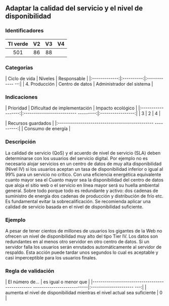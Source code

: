 ## Adaptar la calidad del servicio y el nivel de disponibilidad

 ### Identificadores

 | TI verde | V2 | V3 | V4 |
 |:-------:|:---:|:---:|:----:|
 | 501 | 86 | 88 | |

 ### Categorías

 | Ciclo de vida | Niveles | Responsable |
 |:-------------:|:----------:|:------------ --:|
 | 4. Producción | Centro de datos | Administrador del sistema |

 ### Indicaciones

 | Prioridad | Dificultad de implementación | Impacto ecológico |
 |:------------------:|:-------------------------- ---------:|:-----------------:|
 | 3 | 2 | 4 |

 | Recursos guardados |
 |:----------------------------------------------- ----------:|
 | Consumo de energía |

 ### Descripción

 La calidad de servicio (QoS) y el acuerdo de nivel de servicio (SLA) deben determinarse con los usuarios del servicio digital.
 Por ejemplo no es necesario alojar servicios en un centro de datos de muy alta disponibilidad (Nivel IV) si los usuarios aceptan un
 tasa de disponibilidad inferior o igual al 99% para un servicio no crítico. Con una eficiencia energética equivalente cuanto mayor sea el
Cuanto mayor sea la disponibilidad del centro de datos que aloja el sitio web o el servicio en línea mayor será su huella ambiental general.
 Sobre todo porque todo es redundante y activo: dos cadenas de suministro de energía dos cadenas de producción y distribución de frío etc.
Es fundamental evitar la sobrecalificación.
 Se recomienda aplicar una calidad de servicio basada en el nivel de disponibilidad suficiente.

 ### Ejemplo

A pesar de tener cientos de millones de usuarios los gigantes de la Web no ofrecen un nivel de disponibilidad muy alto del tipo Tier IV.
 Los datos son redundantes en al menos otro servidor en otro centro de datos. Si un servidor falla los usuarios serán enrutados automáticamente al servidor de respaldo.
 Esta acción puede tardar unos segundos lo cual es aceptable y casi imperceptible para los usuarios finales.

 ### Regla de validación

 | El número de... | es igual o menor que |
 |------------------------------------------------ ---------------------------|:--------------------- ---:|
 | aumenta el nivel de disponibilidad mientras el nivel actual sea suficiente | 0 |
